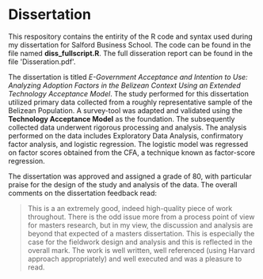 # Dissertation

This respository contains the entirity of the R code and syntax used during my dissertation for Salford Business School. The code can be found in the file named **diss_fullscript.R**. The full disseration report can be found in the file 'Disseration.pdf'.

The dissertation is titled *E-Government Acceptance and Intention to Use: Analyzing Adoption Factors in the Belizean Context Using an Extended Technology Acceptance Model*. The study performed for this dissertation utilized primary data collected from a roughly representative sample of the Belizean Population. A survey-tool was adapted and validated using the **Technology Acceptance Model** as the foundation. The subsequently collected data underwent rigorous processing and analysis. The analysis performed on the data includes Exploratory Data Analysis, confirmatory factor analysis, and logistic regression. The logistic model was regressed on factor scores obtained from the CFA, a technique known as factor-score regression. 

The dissertation was approved and assigned a grade of 80, with particular praise for the design of the study and analysis of the data. The overall comments on the dissertation feedback read:

>This is a an extremely good, indeed high-quality piece of work throughout. There is the odd issue more from a process point of view for masters research, but in my view, the discussion and analysis are beyond that expected of a masters dissertation.  This is especially the case for the fieldwork design and analysis and this is reflected in the overall mark.  The work is well written, well referenced (using Harvard approach appropriately) and well executed and was a pleasure to read.  

